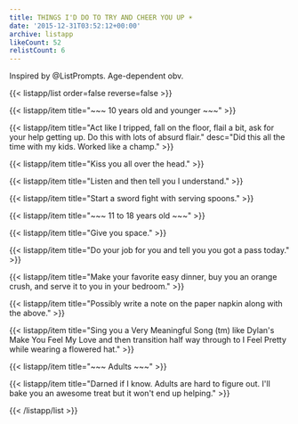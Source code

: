 ```yaml
---
title: THINGS I'D DO TO TRY AND CHEER YOU UP ☀️
date: '2015-12-31T03:52:12+00:00'
archive: listapp
likeCount: 52
relistCount: 6
---
```


Inspired by @ListPrompts. Age-dependent obv.

<!--more-->

{{< listapp/list order=false reverse=false >}}

   {{< listapp/item title="~~~ 10 years old and younger ~~~" >}}

   {{< listapp/item title="Act like I tripped, fall on the floor, flail a bit, ask for your help getting up. Do this with lots of absurd flair."
      desc="Did this all the time with my kids. Worked like a champ." >}}

   {{< listapp/item title="Kiss you all over the head." >}}

   {{< listapp/item title="Listen and then tell you I understand." >}}

   {{< listapp/item title="Start a sword fight with serving spoons." >}}

   {{< listapp/item title="~~~ 11 to 18 years old ~~~" >}}

   {{< listapp/item title="Give you space." >}}

   {{< listapp/item title="Do your job for you and tell you you got a pass today." >}}

   {{< listapp/item title="Make your favorite easy dinner, buy you an orange crush, and serve it to you in your bedroom." >}}

   {{< listapp/item title="Possibly write a note on the paper napkin along with the above." >}}

   {{< listapp/item title="Sing you a Very Meaningful Song (tm) like Dylan's Make You Feel My Love and then transition half way through to I Feel Pretty while wearing a flowered hat." >}}

   {{< listapp/item title="~~~ Adults ~~~" >}}

   {{< listapp/item title="Darned if I know. Adults are hard to figure out. I'll bake you an awesome treat but it won't end up helping." >}}

{{< /listapp/list >}}
